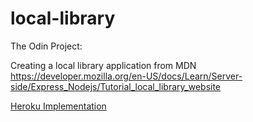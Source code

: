 # local-library

The Odin Project:

Creating a local library application from MDN https://developer.mozilla.org/en-US/docs/Learn/Server-side/Express_Nodejs/Tutorial_local_library_website

[Heroku Implementation](https://quiet-peak-91437.herokuapp.com/catalog)
